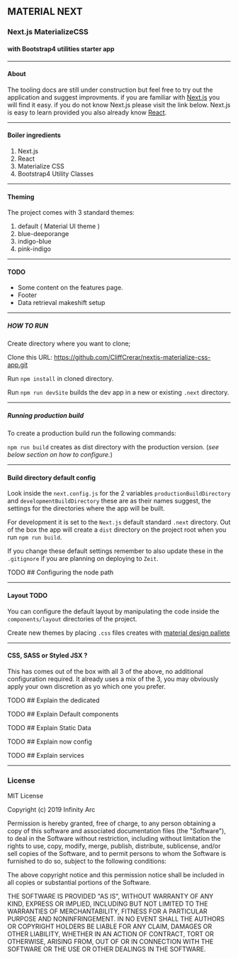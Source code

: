 ## MATERIAL NEXT   

### Next.js MaterializeCSS 
#### with Bootstrap4 utilities starter app
---

#### About

The tooling docs are still under construction but feel free to try out the application and suggest improvments.
if you are familiar with [Next.js](http://.nextjs.org) you will find it easy. if you do not know Next.js please visit the link below. Next.js is easy to learn provided you also already know [React](https://reactjs.org/).

---
#### Boiler ingredients

1. Next.js
2. React
3. Materialize CSS
4. Bootstrap4 Utility Classes

---
#### Theming

The project comes with 3 standard themes:

1. default ( Material UI theme )
1. blue-deeporange
2. indigo-blue
3. pink-indigo

---
#### TODO

* Some content on the features page.
* Footer
* Data retrieval makeshift setup

---
##### HOW TO RUN

Create directory where you want to clone;

Clone this URL: https://github.com/CliffCrerar/nextjs-materialize-css-app.git

Run `npm install` in cloned directory.

Run `npm run devSite` builds the dev app in a new or existing `.next` directory.

---
##### Running production build

To create a production build run the following commands:

`npm run build` creates as dist directory with the production version. (_see below section on how to configure._)

---
#### Build directory default config

Look inside the `next.config.js` for the 2 variables `productionBuildDirectory` and `developmentBuildDirectory` these are as their names suggest, the settings for the directories where the app will be built. 

For development it is set to the `Next.js` default standard `.next` directory. Out of the box the app will create a `dist` directory on the project root when you run `npm run build`. 

If you change these default settings remember to also update these in the `.gitignore` if you are planning on deploying to `Zeit`.

TODO ## Configuring the node path

---
#### Layout TODO

You can configure the default layout by manipulating the code inside the `components/layout` directories of the project.

Create new themes by placing `.css` files creates with [material design pallete](https://www.materialpalette.com/) 

---
#### CSS, SASS or Styled JSX ?

This has comes out of the box with all 3 of the above, no additional configuration required. It already uses a mix of the 3, you may obviously apply your own discretion as yo which one you prefer.

TODO ## Explain the dedicated 

TODO ## Explain Default components

TODO ## Explain Static Data

TODO ## Explain now config

TODO ## Explain services

---
### License 

MIT License

Copyright (c) 2019 Infinity Arc

Permission is hereby granted, free of charge, to any person obtaining a copy
of this software and associated documentation files (the "Software"), to deal
in the Software without restriction, including without limitation the rights
to use, copy, modify, merge, publish, distribute, sublicense, and/or sell
copies of the Software, and to permit persons to whom the Software is
furnished to do so, subject to the following conditions:

The above copyright notice and this permission notice shall be included in all
copies or substantial portions of the Software.

THE SOFTWARE IS PROVIDED "AS IS", WITHOUT WARRANTY OF ANY KIND, EXPRESS OR
IMPLIED, INCLUDING BUT NOT LIMITED TO THE WARRANTIES OF MERCHANTABILITY,
FITNESS FOR A PARTICULAR PURPOSE AND NONINFRINGEMENT. IN NO EVENT SHALL THE
AUTHORS OR COPYRIGHT HOLDERS BE LIABLE FOR ANY CLAIM, DAMAGES OR OTHER
LIABILITY, WHETHER IN AN ACTION OF CONTRACT, TORT OR OTHERWISE, ARISING FROM,
OUT OF OR IN CONNECTION WITH THE SOFTWARE OR THE USE OR OTHER DEALINGS IN THE
SOFTWARE.